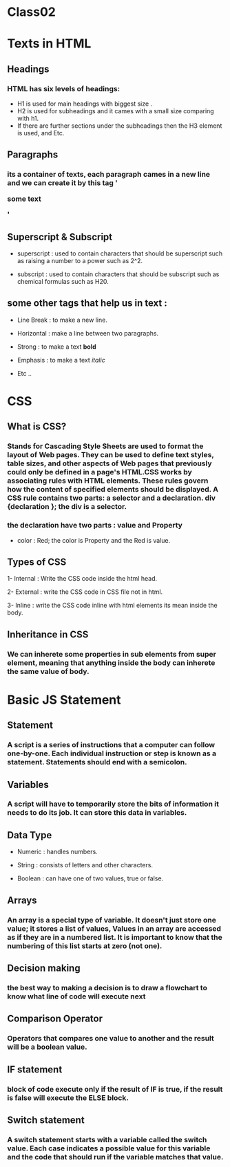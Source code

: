 # Class02

# Texts in HTML

## Headings

### HTML has six levels of headings:
- H1 is used for main headings with biggest size .
- H2 is used for subheadings and it cames with a small size comparing with h1.
- If there are further sections under the subheadings then the H3 element is used, and Etc.

## Paragraphs 

### its a container of texts, each paragraph cames in a new line and we can create it by this tag '<p>some text</p>'

## Superscript & Subscript

- superscript : used to contain characters that should be superscript such as raising a number to a power such as 2^2.

- subscript : used to contain characters that should be subscript such as chemical formulas such as H20.

## some other tags that help us in text :

- Line Break : to make a new line.

- Horizontal : make a line between two paragraphs.

- Strong : to make a text **bold**

- Emphasis : to make a text *italic*

- Etc ..

# CSS

## What is CSS?

### Stands for Cascading Style Sheets are used to format the layout of Web pages. They can be used to define text styles, table sizes, and other aspects of Web pages that previously could only be defined in a page's HTML.CSS works by associating rules with HTML elements. These rules govern how the content of specified elements should be displayed. A CSS rule contains two parts: a selector and a declaration. div {declaration };   the div is a selector.

### the declaration have two parts : value and Property 

- color : Red; the color is Property and the Red is value.

## Types of CSS 

1- Internal : Write the CSS code inside the html head.

2- External : write the CSS code in CSS file not in html.

3- Inline : write the CSS code inline with html elements its mean inside the body.

## Inheritance in CSS

### We can inherete some properties in sub elements from super element, meaning that anything inside the body can inherete the same value of body.

# Basic JS Statement 

## Statement 

### A script is a series of instructions that a computer can follow one-by-one. Each individual instruction or step is known as a statement. Statements should end with a semicolon. 

## Variables 

### A script will have to temporarily store the bits of information it needs to do its job. It can store this data in variables. 

## Data Type

- Numeric : handles numbers.

- String : consists of letters and other characters. 

- Boolean : can have one of two values, true or false. 

## Arrays

### An array is a special type of variable. It doesn't just store one value; it stores a list of values, Values in an array are accessed as if they are in a numbered list. It is important to know that the numbering of this list starts at zero (not one). 

## Decision making 

### the best way to making a decision is to draw a flowchart to know what line of code will execute next

## Comparison Operator

### Operators that compares one value to another and the result will be a boolean value.

## IF statement

### block of code execute only if the result of IF is true, if the result is false will execute the ELSE block.

## Switch statement 

### A switch statement starts with a variable called the switch value. Each case indicates a possible value for this variable and the code that should run if the variable matches that value.








